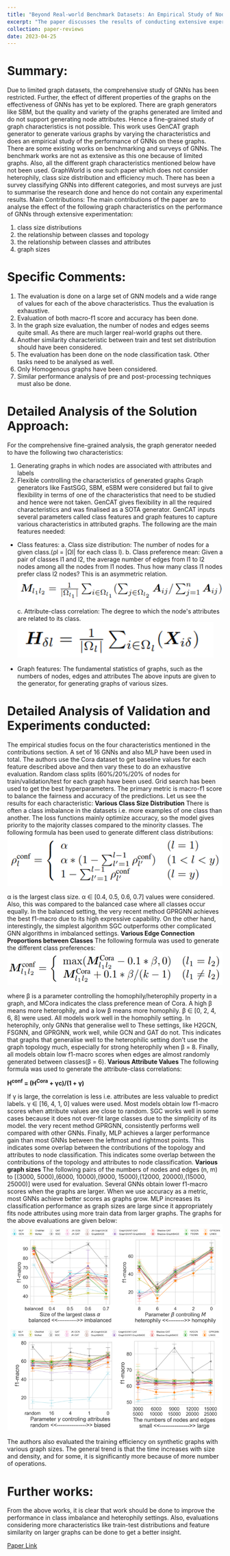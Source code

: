 ```yaml
---
title: "Beyond Real-world Benchmark Datasets: An Empirical Study of Node Classification with GNNs"
excerpt: "The paper discusses the results of conducting extensive experiments with a synthetic graph generator that can generate graphs having controlled characteristics for fine-grained analysis for node classification tasks."
collection: paper-reviews
date: 2023-04-25
---
```


Summary:
======
Due to limited graph datasets, the comprehensive study of GNNs has been restricted. Further,
the effect of different properties of the graphs on the effectiveness of GNNs has yet to be
explored. There are graph generators like SBM, but the quality and variety of the graphs
generated are limited and do not support generating node attributes. Hence a fine-grained study
of graph characteristics is not possible. This work uses GenCAT graph generator to generate
various graphs by varying the characteristics and does an empirical study of the performance of
GNNs on these graphs.
There are some existing works on benchmarking and surveys of GNNs.
The benchmark works are not as extensive as this one because of limited graphs. Also, all the
different graph characteristics mentioned below have not been used. GraphWorld is one such
paper which does not consider heterophily, class size distribution and efficiency much.
There has been a survey classifying GNNs into different categories, and most surveys are just
to summarise the research done and hence do not contain any experimental results.
Main Contributions:
The main contributions of the paper are to analyse the effect of the following graph
characteristics on the performance of GNNs through extensive experimentation:
1. class size distributions
2. the relationship between classes and topology
3. the relationship between classes and attributes
4. graph sizes

Specific Comments:
======
1. The evaluation is done on a large set of GNN models and a wide range of values for
each of the above characteristics. Thus the evaluation is exhaustive.
2. Evaluation of both macro-f1 score and accuracy has been done.
3. In the graph size evaluation, the number of nodes and edges seems quite small. As
there are much larger real-world graphs out there.
4. Another similarity characteristic between train and test set distribution should have been
considered.
5. The evaluation has been done on the node classification task. Other tasks need to be
analysed as well.
6. Only Homogenous graphs have been considered.
7. Similar performance analysis of pre and post-processing techniques must also be done.

Detailed Analysis of the Solution Approach:
======
For the comprehensive fine-grained analysis, the graph generator needed to have the following
two characteristics:
1. Generating graphs in which nodes are associated with attributes and labels
2. Flexible controlling the characteristics of generated graphs
Graph generators like FastSGG, SBM, eSBM were considered but fail to give flexibility in terms
of one of the characteristics that need to be studied and hence were not taken. GenCAT gives
flexibility in all the required characteristics and was finalised as a SOTA generator.
GenCAT inputs several parameters called class features and graph features to capture various
characteristics in attributed graphs. The following are the main features needed:
* Class features:
    a. Class size distribution: The number of nodes for a given class.(ρl = |Ωl| for each
class l).
    b. Class preference mean: Given a pair of classes l1 and l2, the average number of
edges from l1 to l2 nodes among all the nodes from l1 nodes. Thus how many
class l1 nodes prefer class l2 nodes? This is an asymmetric relation.
![Alt text](/images/image3.png)

    c. Attribute-class correlation: The degree to which the node's attributes are related
to its class.
![Alt text](/images/image4.png)

* Graph features: The fundamental statistics of graphs, such as the numbers of nodes,
edges and attributes
The above inputs are given to the generator, for generating graphs of various sizes.

Detailed Analysis of Validation and Experiments conducted:
======
The empirical studies focus on the four characteristics mentioned in the contributions section.
A set of 16 GNNs and also MLP have been used in total. The authors use the Cora dataset to
get baseline values for each feature described above and then vary these to do an exhaustive
evaluation. Random class splits (60%/20%/20% of nodes for train/validation/test for each graph
have been used. Grid search has been used to get the best hyperparameters. The primary
metric is macro-f1 score to balance the fairness and accuracy of the predictions. Let us see the
results for each characteristic:
**Various Class Size Distribution**
There is often a class imbalance in the datasets i.e. more examples of one class than another.
The loss functions mainly optimize accuracy, so the model gives priority to the majority classes
compared to the minority classes.
The following formula has been used to generate different class distributions:
![Alt text](/images/image5.png)

α is the largest class size. α ∈ [0.4, 0.5, 0.6, 0.7] values were considered. Also, this was
compared to the balanced case where all classes occur equally.
In the balanced setting, the very recent method GPRGNN achieves the best f1-macro due to its
high expressive capability. On the other hand, interestingly, the simplest algorithm SGC
outperforms other complicated GNN algorithms in imbalanced settings.
**Various Edge Connection Proportions between Classes**
The following formula was used to generate the different class preferences:
![Alt text](/images/image6.png)

where β is a parameter controlling the homophily/heterophily property in a graph, and MCora
indicates the class preference mean of Cora. A high β means more heterophily, and a low β
means more homophily. β ∈ [0, 2, 4, 6, 8] were used.
All models work well in the homophily setting. In heterophily, only GNNs that generalise well to
These settings, like H2GCN, FSGNN, and GPRGNN, work well, while GCN and GAT do not.
This indicates that graphs that generalise well to the heterophilic setting don’t use the graph
topology much, especially for strong heterophily when β = 8. Finally, all models obtain low
f1-macro scores when edges are almost randomly generated between classes(β = 6).
**Various Attribute Values**
The following formula was used to generate the attribute-class correlations:

**H<sup>conf</sup> = (H<sup>Cora</sup> + γc)/(1 + γ)**

If γ is large, the correlation is less i.e. attributes are less valuable to predict labels. γ ∈ [16, 4, 1,
0] values were used.
Most models obtain low f1-macro scores when attribute values are close to random. SGC
works well in some cases because it does not over-fit large classes due to the simplicity of its
model. the very recent method GPRGNN, consistently performs well compared with other
GNNs. Finally, MLP achieves a larger performance gain than most GNNs between the leftmost
and rightmost points. This indicates some overlap between the contributions of the topology and
attributes to node classification. This indicates some overlap between the contributions of the
topology and attributes to node classification.
**Various graph sizes**
The following pairs of the numbers of nodes and edges (n, m) to [(3000, 5000),(6000,
10000),(9000, 15000),(12000, 20000),(15000, 25000)] were used for evaluation.
Several GNNs obtain lower f1-macro scores when the graphs are larger. When we use
accuracy as a metric, most GNNs achieve better scores as graphs grow. MLP increases its
classification performance as graph sizes are large since it appropriately fits node attributes
using more train data from larger graphs.
The graphs for the above evaluations are given below:
![Alt text](/images/image7.png)

The authors also evaluated the training efficiency on synthetic graphs with various graph sizes.
The general trend is that the time increases with size and density, and for some, it is significantly
more because of more number of operations.

Further works:
======
From the above works, it is clear that work should be done to improve the performance in class
imbalance and heterophily settings. Also, evaluations considering more characteristics like
train-test distributions and feature similarity on larger graphs can be done to get a better insight.

[Paper Link](https://arxiv.org/abs/2206.09144)